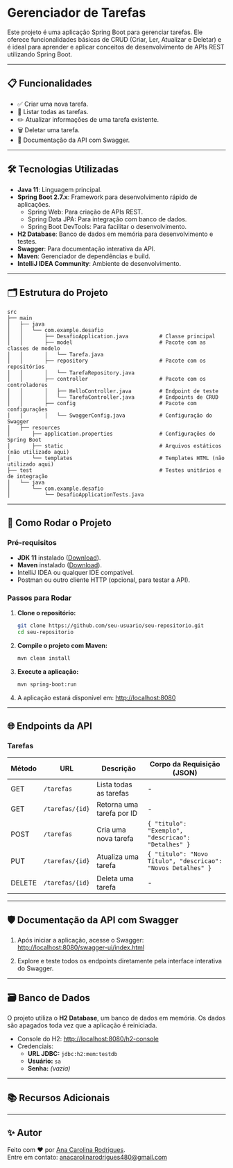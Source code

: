 
# Gerenciador de Tarefas

Este projeto é uma aplicação Spring Boot para gerenciar tarefas. Ele oferece funcionalidades básicas de CRUD (Criar, Ler, Atualizar e Deletar) e é ideal para aprender e aplicar conceitos de desenvolvimento de APIs REST utilizando Spring Boot.

---

## 📋 Funcionalidades

- ✅ Criar uma nova tarefa.
- 📄 Listar todas as tarefas.
- ✏️ Atualizar informações de uma tarefa existente.
- 🗑️ Deletar uma tarefa.
- 📖 Documentação da API com Swagger.

---

## 🛠️ Tecnologias Utilizadas

- **Java 11**: Linguagem principal.
- **Spring Boot 2.7.x**: Framework para desenvolvimento rápido de aplicações.
  - Spring Web: Para criação de APIs REST.
  - Spring Data JPA: Para integração com banco de dados.
  - Spring Boot DevTools: Para facilitar o desenvolvimento.
- **H2 Database**: Banco de dados em memória para desenvolvimento e testes.
- **Swagger**: Para documentação interativa da API.
- **Maven**: Gerenciador de dependências e build.
- **IntelliJ IDEA Community**: Ambiente de desenvolvimento.

---

## 🗂️ Estrutura do Projeto

```plaintext
src
├── main
│   ├── java
│   │   └── com.example.desafio
│   │       ├── DesafioApplication.java          # Classe principal
│   │       ├── model                            # Pacote com as classes de modelo
│   │       │   └── Tarefa.java
│   │       ├── repository                       # Pacote com os repositórios
│   │       │   └── TarefaRepository.java
│   │       ├── controller                       # Pacote com os controladores
│   │       │   ├── HelloController.java         # Endpoint de teste
│   │       │   └── TarefaController.java        # Endpoints de CRUD
│   │       ├── config                           # Pacote com configurações
│   │       │   └── SwaggerConfig.java           # Configuração do Swagger
│   ├── resources
│       ├── application.properties               # Configurações do Spring Boot
│       ├── static                               # Arquivos estáticos (não utilizado aqui)
│       └── templates                            # Templates HTML (não utilizado aqui)
├── test                                         # Testes unitários e de integração
│   └── java
│       └── com.example.desafio
│           └── DesafioApplicationTests.java
```

---

## 🚀 Como Rodar o Projeto

### Pré-requisitos

- **JDK 11** instalado ([Download](https://www.oracle.com/java/technologies/javase/jdk11-archive-downloads.html)).
- **Maven** instalado ([Download](https://maven.apache.org/download.cgi)).
- IntelliJ IDEA ou qualquer IDE compatível.
- Postman ou outro cliente HTTP (opcional, para testar a API).

### Passos para Rodar

1. **Clone o repositório:**

   ```bash
   git clone https://github.com/seu-usuario/seu-repositorio.git
   cd seu-repositorio
   ```

2. **Compile o projeto com Maven:**

   ```bash
   mvn clean install
   ```

3. **Execute a aplicação:**

   ```bash
   mvn spring-boot:run
   ```

4. A aplicação estará disponível em: [http://localhost:8080](http://localhost:8080)

---

## 🌐 Endpoints da API

### Tarefas

| Método | URL                | Descrição                  | Corpo da Requisição (JSON)          |
|--------|--------------------|----------------------------|--------------------------------------|
| GET    | `/tarefas`         | Lista todas as tarefas     | -                                    |
| GET    | `/tarefas/{id}`    | Retorna uma tarefa por ID  | -                                    |
| POST   | `/tarefas`         | Cria uma nova tarefa       | `{ "titulo": "Exemplo", "descricao": "Detalhes" }` |
| PUT    | `/tarefas/{id}`    | Atualiza uma tarefa        | `{ "titulo": "Novo Título", "descricao": "Novos Detalhes" }` |
| DELETE | `/tarefas/{id}`    | Deleta uma tarefa          | -                                    |

---

## 🛡️ Documentação da API com Swagger

1. Após iniciar a aplicação, acesse o Swagger:
   [http://localhost:8080/swagger-ui/index.html](http://localhost:8080/swagger-ui/index.html)

2. Explore e teste todos os endpoints diretamente pela interface interativa do Swagger.

---

## 🗃️ Banco de Dados

O projeto utiliza o **H2 Database**, um banco de dados em memória. Os dados são apagados toda vez que a aplicação é reiniciada.

- Console do H2: [http://localhost:8080/h2-console](http://localhost:8080/h2-console)
- Credenciais:
  - **URL JDBC:** `jdbc:h2:mem:testdb`
  - **Usuário:** `sa`
  - **Senha:** *(vazia)*

---

## 📚 Recursos Adicionais

---

## ✨ Autor

Feito com ❤️ por [Ana Carolina Rodrigues](https://github.com/AnaCarolinaRodriguesLeite).  
Entre em contato: [anacarolinarodrigues480@gmail.com](anacarolinarodrigues480@gmail.com)
